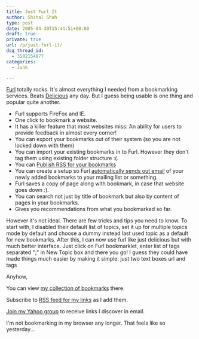 ```yaml
---
title: Just Furl It
author: Shital Shah
type: post
date: 2005-04-30T15:44:51+00:00
draft: true
private: true
url: /p/just-furl-it/
dsq_thread_id:
  - 3582154877
categories:
  - Junk

---
```

[Furl][1] totally rocks. It's almost everything I needed from a bookmarking services. Beats [Delicious][2] any day. But I guess being usable is one thing and popular quite another.

  * Furl supports FireFox and IE.
  * One click to bookmark a website.
  * It has a killer feature that most websites miss: An ability for users to provide feedback in almost every corner!
  * You can export your bookmarks out of their system (so you are not locked down with them)
  * You can import your existing bookmarks in to Furl. However they don't tag them using existing folder structure :(.
  * You can [Publish RSS for your bookmarks][3] 
  * You can create a setup so Furl [automatically sends out email][4] of your newly added bookmarks to your mailing list or something. 
  * Furl saves a copy of page along with bookmark, in case that website goes down :).
  * You can search not just by title of bookmark but also by content of pages in your bookmarks.
  * Gives you recommendations from what you bookmarked so far.

However it's not ideal. There are few tricks and tips you need to know. To start with, I disabled their default list of topics, set it up for multiple topics mode by default and choose a dummy instead last used topic as a default for new bookmarks. After this, I can now use furl like just delicious but with much better interface. Just click on Furl bookmarklet, enter list of tags separated ";" in New Topic box and there you go! I guess they could have made things much easier by making it simple: just two text boxes url and tags 

Anyhow,

You can view [my collection of bookmarks][5] there.
  
Subscribe to [RSS feed for my links][6] as I add them.
  
[Join my Yahoo group][7] to receive links I discover in email. 

I'm not bookmarking in my browser any longer. That feels like so yesterday...

 [1]: http://www.furl.net
 [2]: http://del.icio.us
 [3]: http://www.furl.net/faq.jsp#rss
 [4]: %20http://www.furl.net/faq.jsp#rs
 [5]: http://www.furl.net/members/sytelus
 [6]: http://www.furl.net/members/sytelus/rss.xml
 [7]: http://groups.yahoo.com/group/shital/